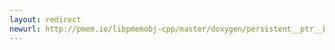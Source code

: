 ```yaml
---
layout: redirect
newurl: http://pmem.io/libpmemobj-cpp/master/doxygen/persistent__ptr__base_8hpp_source.html
---
```

